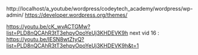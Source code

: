 http://localhost/a_youtube/wordpress/codeytech_academy/wordpress/wp-admin/
https://developer.wordpress.org/themes/

https://youtu.be/cK_wvACTGMw?list=PLD8nQCAhR3tT3ehpyOpoYeUj3KHDEVK9h
next vid 16 : https://youtu.be/IESN8wtZtyQ?list=PLD8nQCAhR3tT3ehpyOpoYeUj3KHDEVK9h&t=1
